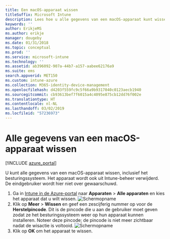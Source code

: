```yaml
---
title: Een macOS-apparaat wissen
titleSuffix: Microsoft Intune
description: Lees hoe u alle gegevens van een macOS-apparaat kunt wissen, inclusief het besturingssysteem.
keywords: ''
author: ErikjeMS
ms.author: erikje
manager: dougeby
ms.date: 01/31/2018
ms.topic: conceptual
ms.prod: ''
ms.service: microsoft-intune
ms.technology: ''
ms.assetid: ab396092-907a-44b7-a157-aabee62176a9
ms.suite: ems
search.appverid: MET150
ms.custom: intune-azure
ms.collection: M365-identity-device-management
ms.openlocfilehash: d4203f559fc9c5f66a9b9317040c0123aecb1940
ms.sourcegitcommit: cb93613bef7f6015a4c4095e875cb12dd76f002e
ms.translationtype: HT
ms.contentlocale: nl-NL
ms.lasthandoff: 03/02/2019
ms.locfileid: "57236973"
---
```

# <a name="erase-all-data-from-a-macos-device"></a>Alle gegevens van een macOS-apparaat wissen

[!INCLUDE [azure_portal](./includes/azure_portal.md)]

U kunt alle gegevens van een macOS-apparaat wissen, inclusief het besturingssysteem. Het apparaat wordt ook uit Intune-beheer verwijderd. De eindgebruiker wordt hier niet over gewaarschuwd.

1. Ga in [Intune in de Azure-portal](https://aka.ms/intuneportal) naar **Apparaten** > **Alle apparaten** en kies het apparaat dat u wilt wissen.
![Schermopname](./media/device-erase/choosedevice.png)
2. Klik op **Meer** > **Wissen** en geef een zescijferig nummer op voor de **Herstelpincode**. Dit is de pincode die u aan de gebruiker moet geven zodat ze het besturingssysteem weer op hun apparaat kunnen installeren. Noteer deze pincode; de pincode is niet meer zichtbaar nadat de wisactie is voltooid.
![Schermopname](./media/device-erase/providepin.png)
3. Klik op **OK** om het apparaat te wissen.
